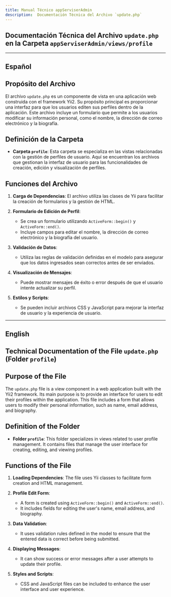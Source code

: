 ```yaml
---
title: Manual Técnico appServiserAdmin
description:  Documentación Técnica del Archivo `update.php`
---
```


## Documentación Técnica del Archivo `update.php` en la Carpeta `appServiserAdmin/views/profile`

---

## Español

## Propósito del Archivo
El archivo `update.php` es un componente de vista en una aplicación web construida con el framework Yii2. Su propósito principal es proporcionar una interfaz para que los usuarios editen sus perfiles dentro de la aplicación. Este archivo incluye un formulario que permite a los usuarios modificar su información personal, como el nombre, la dirección de correo electrónico y la biografía.

## Definición de la Carpeta
- **Carpeta `profile`**: Esta carpeta se especializa en las vistas relacionadas con la gestión de perfiles de usuario. Aquí se encuentran los archivos que gestionan la interfaz de usuario para las funcionalidades de creación, edición y visualización de perfiles.

## Funciones del Archivo
1. **Carga de Dependencias**: El archivo utiliza las clases de Yii para facilitar la creación de formularios y la gestión de HTML.
  
2. **Formulario de Edición de Perfil**: 
   - Se crea un formulario utilizando `ActiveForm::begin()` y `ActiveForm::end()`.
   - Incluye campos para editar el nombre, la dirección de correo electrónico y la biografía del usuario.

3. **Validación de Datos**: 
   - Utiliza las reglas de validación definidas en el modelo para asegurar que los datos ingresados sean correctos antes de ser enviados.

4. **Visualización de Mensajes**: 
   - Puede mostrar mensajes de éxito o error después de que el usuario intente actualizar su perfil.

5. **Estilos y Scripts**: 
   - Se pueden incluir archivos CSS y JavaScript para mejorar la interfaz de usuario y la experiencia de usuario.

---

## English

## Technical Documentation of the File `update.php` (Folder `profile`)

## Purpose of the File
The `update.php` file is a view component in a web application built with the Yii2 framework. Its main purpose is to provide an interface for users to edit their profiles within the application. This file includes a form that allows users to modify their personal information, such as name, email address, and biography.

## Definition of the Folder
- **Folder `profile`**: This folder specializes in views related to user profile management. It contains files that manage the user interface for creating, editing, and viewing profiles.

## Functions of the File
1. **Loading Dependencies**: The file uses Yii classes to facilitate form creation and HTML management.
  
2. **Profile Edit Form**: 
   - A form is created using `ActiveForm::begin()` and `ActiveForm::end()`.
   - It includes fields for editing the user's name, email address, and biography.

3. **Data Validation**: 
   - It uses validation rules defined in the model to ensure that the entered data is correct before being submitted.

4. **Displaying Messages**: 
   - It can show success or error messages after a user attempts to update their profile.

5. **Styles and Scripts**: 
   - CSS and JavaScript files can be included to enhance the user interface and user experience.